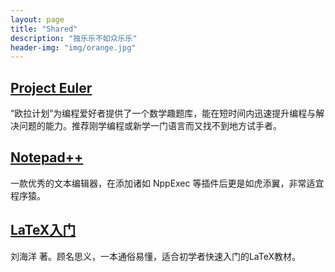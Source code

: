 ```yaml
---
layout: page
title: "Shared"
description: "独乐乐不如众乐乐"
header-img: "img/orange.jpg"
---
```


## [Project Euler](https://projecteuler.net/archives)

“欧拉计划”为编程爱好者提供了一个数学趣题库，能在短时间内迅速提升编程与解决问题的能力。推荐刚学编程或新学一门语言而又找不到地方试手者。

## [Notepad++](https://notepad-plus-plus.org/)

一款优秀的文本编辑器，在添加诸如 NppExec 等插件后更是如虎添翼，非常适宜程序猿。

## [LaTeX入门](https://book.douban.com/subject/24703731/)

刘海洋 著。顾名思义，一本通俗易懂，适合初学者快速入门的LaTeX教材。








